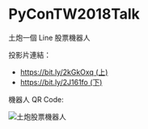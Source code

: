# PyConTW2018Talk
土炮一個 Line 股票機器人

投影片連結：

* [https://bit.ly/2kGkOxq (上)](https://bit.ly/2kGkOxq)
* [https://bit.ly/2J161fo (下)](https://bit.ly/2J161fo)


機器人 QR Code:

![土炮股票機器人](https://github.com/victorgau/PyConTW2018Talk/blob/master/images/C0BD_CPlDR.png)